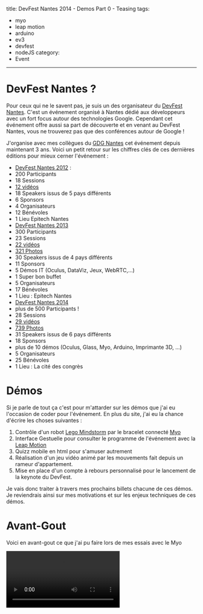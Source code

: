 title: DevFest Nantes 2014 - Demos Part 0 - Teasing
tags:
  - myo
  - leap motion
  - arduino
  - ev3
  - devfest
  - nodeJS
category:
  - Event
---
# DevFest Nantes ?

Pour ceux qui ne le savent pas, je suis un des organisateur du [DevFest Nantes](http://devfest.gdgnantes.com).  C'est un événement organisé à Nantes dédié aux développeurs avec un fort focus autour des technologies Google. Cependant cet événement offre aussi sa part de découverte et en venant au DevFest Nantes, vous ne trouverez pas que des conférences autour de Google ! 

J'organise avec mes collègues du [GDG Nantes](http://gdgnantes.com) cet événement depuis maintenant 3 ans. Voici un petit retour sur les chiffres clés de ces dernières éditions pour mieux cerner l'événement : 

* [DevFest Nantes 2012](http://devfest2012.gdgnantes.com/) : 
 * 200 Participants
 * 18 Sessions
 * [12 vidéos](https://www.youtube.com/playlist?list=PLKGM_1tUdJi6X5VQpbIvckwEm7QVtD7K6)
 * 18 Speakers issus de 5 pays différents
 * 6 Sponsors
 * 4 Organisateurs
 * 12 Bénévoles
 * 1 Lieu Epitech Nantes
* [DevFest Nantes 2013](http://devfest2013.gdgnantes.com/)
 * 300 Participants
 * 23 Sessions
 * [22 vidéos](https://www.youtube.com/playlist?list=PLKGM_1tUdJi63_dETfRmV2K_Q0bCXKT6K)
 * [321 Photos](https://www.flickr.com/photos/129650261@N07/sets/72157649087888720/)
 * 30 Speakers issus de 4 pays différents
 * 11 Sponsors
 * 5 Démos IT (Oculus, DataViz, Jeux, WebRTC,...)
 * 1 Super bon buffet
 * 5 Organisateurs
 * 17 Bénévoles
 * 1 Lieu : Epitech Nantes
* [DevFest Nantes 2014](http://devfest2014.gdgnantes.com/)
 * plus de 500 Participants ! 
 * 28 Sessions
 * [29 vidéos](https://www.youtube.com/playlist?list=PLuZ_sYdawLiVbxgDCmrckrzJBcMfW_ycO)
 * [739 Photos](https://www.flickr.com/photos/129650261@N07/sets/72157649071974789/)
 * 31 Speakers issus de 6 pays différents
 * 18 Sponsors
 * plus de 10 démos (Oculus, Glass, Myo, Arduino, Imprimante 3D, ...)
 * 5 Organisateurs
 * 25 Bénévoles 
 * 1 Lieu : La cité des congrès

 # Démos

 Si je parle de tout ça c'est pour m'attarder sur les démos que j'ai eu l'occasion de coder pour l'événement. En plus du site, j'ai eu la chance d'écrire les choses suivantes : 

 1. Contrôle d'un robot [Lego Mindstorm](http://www.lego.com/en-us/mindstorms/?domainredir=mindstorms.lego.com) par le bracelet connecté [Myo](thalmic.com)
 2. Interface Gestuelle pour consulter le programme de l'événement avec la [Leap Motion](https://www.leapmotion.com/)
 3. Quizz mobile en html pour s'amuser autrement
 4. Réalisation d'un jeu vidéo animé par les mouvements fait depuis un rameur d'appartement.
 5. Mise en place d'un compte à rebours personnalisé pour le lancement de la keynote du DevFest.

 Je vais donc traiter à travers mes prochains billets chacune de ces démos. Je reviendrais ainsi sur mes motivations et sur les enjeux techniques de ces démos.

 # Avant-Gout

 Voici en avant-gout ce que j'ai pu faire lors de mes essais avec le Myo

<video controls>
	<source src="/assets/2014-12-DevFestDemos/videos/demo_myo_arduino.mp4" type="video/mp4">
</video>
